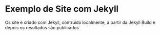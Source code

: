 # Exemplo de Site com Jekyll
Os site é criado com Jekyll, contruido localmente, a partir da Jekyll Build e depois os resultados são publicados
